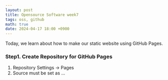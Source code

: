 ```yaml
---
layout: post
title: Opensource Software week7
tags: oss, github
math: true
date: 2024-04-17 18:00 +0900
---
```

Today, we learn about how to make our static website using GitHub Pages.
### Step1. Create Repository for GitHub Pages

1. Repository Settings -> Pages
2. Source must be set as ...
